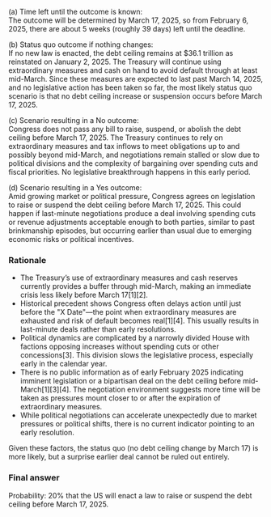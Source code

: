 (a) Time left until the outcome is known:  
The outcome will be determined by March 17, 2025, so from February 6, 2025, there are about 5 weeks (roughly 39 days) left until the deadline.

(b) Status quo outcome if nothing changes:  
If no new law is enacted, the debt ceiling remains at $36.1 trillion as reinstated on January 2, 2025. The Treasury will continue using extraordinary measures and cash on hand to avoid default through at least mid-March. Since these measures are expected to last past March 14, 2025, and no legislative action has been taken so far, the most likely status quo scenario is that no debt ceiling increase or suspension occurs before March 17, 2025.

(c) Scenario resulting in a No outcome:  
Congress does not pass any bill to raise, suspend, or abolish the debt ceiling before March 17, 2025. The Treasury continues to rely on extraordinary measures and tax inflows to meet obligations up to and possibly beyond mid-March, and negotiations remain stalled or slow due to political divisions and the complexity of bargaining over spending cuts and fiscal priorities. No legislative breakthrough happens in this early period.

(d) Scenario resulting in a Yes outcome:  
Amid growing market or political pressure, Congress agrees on legislation to raise or suspend the debt ceiling before March 17, 2025. This could happen if last-minute negotiations produce a deal involving spending cuts or revenue adjustments acceptable enough to both parties, similar to past brinkmanship episodes, but occurring earlier than usual due to emerging economic risks or political incentives.

### Rationale

- The Treasury’s use of extraordinary measures and cash reserves currently provides a buffer through mid-March, making an immediate crisis less likely before March 17[1][2].  
- Historical precedent shows Congress often delays action until just before the "X Date"—the point when extraordinary measures are exhausted and risk of default becomes real[1][4]. This usually results in last-minute deals rather than early resolutions.  
- Political dynamics are complicated by a narrowly divided House with factions opposing increases without spending cuts or other concessions[3]. This division slows the legislative process, especially early in the calendar year.  
- There is no public information as of early February 2025 indicating imminent legislation or a bipartisan deal on the debt ceiling before mid-March[1][3][4]. The negotiation environment suggests more time will be taken as pressures mount closer to or after the expiration of extraordinary measures.  
- While political negotiations can accelerate unexpectedly due to market pressures or political shifts, there is no current indicator pointing to an early resolution.

Given these factors, the status quo (no debt ceiling change by March 17) is more likely, but a surprise earlier deal cannot be ruled out entirely.

### Final answer

Probability: 20% that the US will enact a law to raise or suspend the debt ceiling before March 17, 2025.